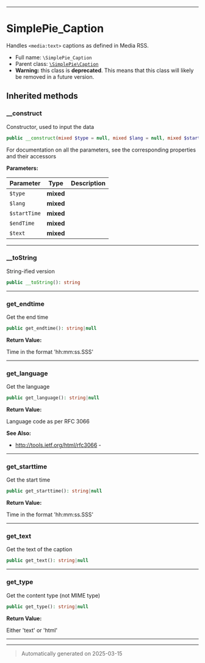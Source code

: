 ***

# SimplePie_Caption

Handles `<media:text>` captions as defined in Media RSS.



* Full name: `\SimplePie_Caption`
* Parent class: [`\SimplePie\Caption`](./SimplePie/Caption.md)
* **Warning:** this class is **deprecated**. This means that this class will likely be removed in a future version.






## Inherited methods


### __construct

Constructor, used to input the data

```php
public __construct(mixed $type = null, mixed $lang = null, mixed $startTime = null, mixed $endTime = null, mixed $text = null): mixed
```

For documentation on all the parameters, see the corresponding
properties and their accessors






**Parameters:**

| Parameter | Type | Description |
|-----------|------|-------------|
| `$type` | **mixed** |  |
| `$lang` | **mixed** |  |
| `$startTime` | **mixed** |  |
| `$endTime` | **mixed** |  |
| `$text` | **mixed** |  |





***

### __toString

String-ified version

```php
public __toString(): string
```












***

### get_endtime

Get the end time

```php
public get_endtime(): string|null
```









**Return Value:**

Time in the format 'hh:mm:ss.SSS'




***

### get_language

Get the language

```php
public get_language(): string|null
```









**Return Value:**

Language code as per RFC 3066




**See Also:**

* http://tools.ietf.org/html/rfc3066 - 

***

### get_starttime

Get the start time

```php
public get_starttime(): string|null
```









**Return Value:**

Time in the format 'hh:mm:ss.SSS'




***

### get_text

Get the text of the caption

```php
public get_text(): string|null
```












***

### get_type

Get the content type (not MIME type)

```php
public get_type(): string|null
```









**Return Value:**

Either 'text' or 'html'




***


***
> Automatically generated on 2025-03-15
